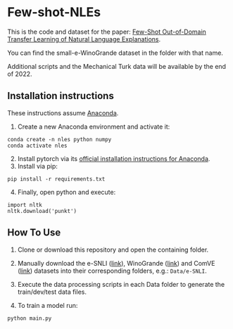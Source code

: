 # Few-shot-NLEs

This is the code and dataset for the paper: [Few-Shot Out-of-Domain Transfer Learning of Natural Language Explanations](https://arxiv.org/abs/2112.06204).

You can find the small-e-WinoGrande dataset in the folder with that name.

Additional scripts and the Mechanical Turk data will be available by the end of 2022.

## Installation instructions

These instructions assume [Anaconda](https://www.anaconda.com).
1) Create a new Anaconda environment and activate it:
```
conda create -n nles python numpy
conda activate nles
```
2) Install pytorch via its [official installation instructions for Anaconda](https://pytorch.org/get-started/locally/).
3) Install via pip:
```
pip install -r requirements.txt
```
4) Finally, open python and execute:
```
import nltk
nltk.download('punkt')
```


## How To Use

1) Clone or download this repository and open the containing folder.

2) Manually download the e-SNLI ([link](https://github.com/OanaMariaCamburu/e-SNLI/tree/master/dataset)), 
WinoGrande ([link](https://storage.googleapis.com/ai2-mosaic/public/winogrande/winogrande_1.1.zip)) 
and ComVE ([link](https://github.com/wangcunxiang/SemEval2020-Task4-Commonsense-Validation-and-Explanation/tree/master/ALL%20data)) 
datasets into their corresponding folders, e.g.: ```Data/e-SNLI```. 

3) Execute the data processing scripts in each Data folder to generate the train/dev/test data files.

4) To train a model run:
```
python main.py
```
